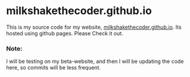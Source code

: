# milkshakethecoder.github.io

This is my source code for my website, [milkshakethecoder.github.io](milkshakethecoder.github.io). Its hosted using github pages. Please Check it out.

### Note: 

I will be testing on my beta-website, and then I will be updating the code here, so commits will be less frequent.